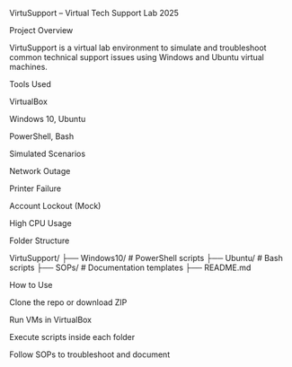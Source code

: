 VirtuSupport – Virtual Tech Support Lab 2025

Project Overview

VirtuSupport is a virtual lab environment to simulate and troubleshoot common technical support issues using Windows and Ubuntu virtual machines.

Tools Used

VirtualBox

Windows 10, Ubuntu

PowerShell, Bash

Simulated Scenarios

Network Outage

Printer Failure

Account Lockout (Mock)

High CPU Usage

Folder Structure

VirtuSupport/
├── Windows10/      # PowerShell scripts
├── Ubuntu/         # Bash scripts
├── SOPs/           # Documentation templates
├── README.md

How to Use

Clone the repo or download ZIP

Run VMs in VirtualBox

Execute scripts inside each folder

Follow SOPs to troubleshoot and document
